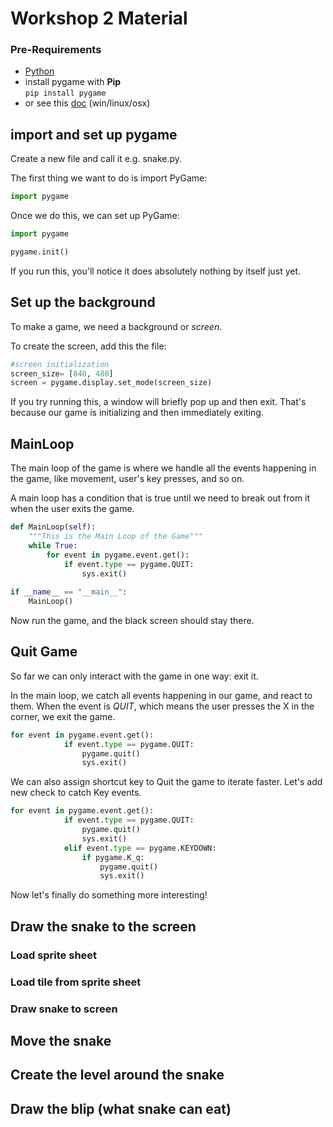 # Workshop 2 Material

### Pre-Requirements
* [Python](https://github.com/HkiPythonWorkshops/Workshops)
* install pygame with **Pip**  
```pip install pygame```
* or see this [doc](http://webprojects.eecs.qmul.ac.uk/fa303/pgs/install.html) (win/linux/osx)


## import and set up pygame

Create a new file and call it e.g. snake.py. 

The first thing we want to do is import PyGame:
```python
import pygame
```

Once we do this, we can set up PyGame: 

```python
import pygame

pygame.init()
```

If you run this, you'll notice it does absolutely nothing by itself just yet.

## Set up the background

To make a game, we need a background or *screen*.

To create the screen, add this the file: 

```python
#screen initialization
screen_size= [840, 480]
screen = pygame.display.set_mode(screen_size)
```

If you try running this, a window will briefly pop up and then exit. That's because our game is initializing and then immediately exiting. 

## MainLoop

The main loop of the game is where we handle all the events happening in the game, like movement, user's key presses, and so on. 

A main loop has a condition that is true until we need to break out from it when the user exits the game. 

```python
def MainLoop(self):
    """This is the Main Loop of the Game"""
    while True:
        for event in pygame.event.get():
            if event.type == pygame.QUIT: 
                sys.exit()
                
if __name__ == "__main__":
    MainLoop()
```
Now run the game, and the black screen should stay there. 

## Quit Game

So far we can only interact with the game in one way: exit it. 

In the main loop, we catch all events happening in our game, and react to them. When the event is *QUIT*, which means the user presses the X in the corner, we exit the game.  

```python
for event in pygame.event.get():
            if event.type == pygame.QUIT:
                pygame.quit()
                sys.exit()
```

We can also assign shortcut key to Quit the game to iterate faster. Let's add new check to catch Key events.
```python
for event in pygame.event.get():
            if event.type == pygame.QUIT:
                pygame.quit()
                sys.exit()
            elif event.type == pygame.KEYDOWN:
                if pygame.K_q:
                    pygame.quit()
                    sys.exit()
```


Now let's finally do something more interesting!

## Draw the snake to the screen
### Load sprite sheet
### Load tile from sprite sheet
### Draw snake to screen

## Move the snake

## Create the level around the snake

## Draw the blip (what snake can eat)
